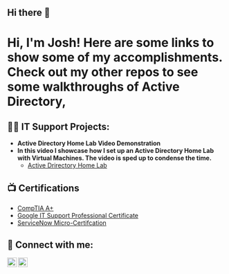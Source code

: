 ## Hi there 👋
<h1>Hi, I'm Josh! Here are some links to show some of my accomplishments. Check out my other repos to see some walkthroughs of Active Directory, </h1>


<h2>👨‍💻 IT Support Projects:</h2>

- <b>Active Directory Home Lab Video Demonstration
- In this video I showcase how I set up an Active Directory Home Lab with Virtual Machines. The video is sped up to condense the time.</b>
  - [Active Drirectory Home Lab](https://www.youtube.com/watch?v=a83ASGn_V_s)

<h2>📺 Certifications</h2>

- [CompTIA A+](https://www.credly.com/badges/a85c52e5-8709-4270-a76d-268e2c3c55b5/linked_in?t=snb01t)
- [Google IT Support Professional Certificate](https://www.credly.com/badges/3f610ee5-6d59-4220-af66-8214cc69e150/linked_in?t=sir7cf)
- [ServiceNow Micro-Certifcation](https://www.linkedin.com/posts/servin92_servicenow-micro-certification-welcome-activity-7282586140610588672-_dUC?utm_source=share&utm_medium=member_desktop)


<h2> 🤳 Connect with me:</h2>

[<img align="left" alt="JoshMadakor | YouTube" width="22px" src="https://cdn.jsdelivr.net/npm/simple-icons@v3/icons/youtube.svg" />][youtube]

[<img align="left" alt="JoshMadakor | LinkedIn" width="22px" src="https://cdn.jsdelivr.net/npm/simple-icons@v3/icons/linkedin.svg" />][linkedin]


[youtube]: https://www.youtube.com/@xS3RV1Nx
[linkedin]: https://www.linkedin.com/in/servin92
<!--
**Joshua-Servin/Joshua-Servin** is a ✨ _special_ ✨ repository because its `README.md` (this file) appears on your GitHub profile.

Here are some ideas to get you started:

- 🔭 I’m currently working on ...
- 🌱 I’m currently learning ...
- 👯 I’m looking to collaborate on ...
- 🤔 I’m looking for help with ...
- 💬 Ask me about ...
- 📫 How to reach me: ...
- 😄 Pronouns: ...
- ⚡ Fun fact: ...
-->
